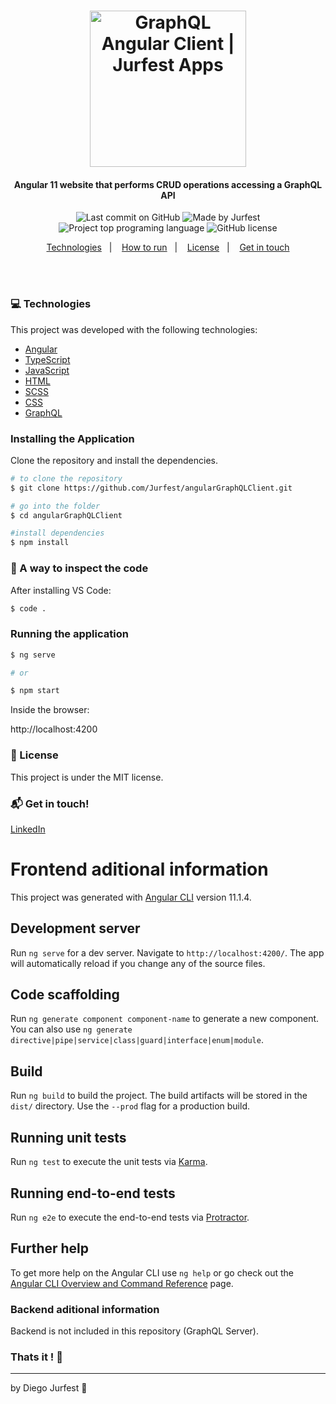 <h1 align="center">
  <img alt="GraphQL Angular Client | Jurfest Apps" src="./src/assets/img/logo.png" width="250px"/>
    <br>
</h1>

<h4 align="center">
  Angular 11 website that performs CRUD operations accessing a GraphQL API 
</h4>

<p align="center">
<img alt="Last commit on GitHub" src="https://img.shields.io/github/last-commit/Jurfest/angularGraphQLClient">
<img alt="Made by Jurfest" src="https://img.shields.io/badge/made%20by-Jurfest-%20">
<img alt="Project top programing language" src="https://img.shields.io/github/languages/top/Jurfest/angularGraphQLClient">
<img alt="GitHub license" src="https://img.shields.io/github/license/Jurfest/angularGraphQLClient">
</p> 


<p align="center">
  <a href="#computer-technologies">Technologies</a>&nbsp;&nbsp;&nbsp;|&nbsp;&nbsp;&nbsp;
  <a href="#installing-the-application">How to run</a>&nbsp;&nbsp;&nbsp;|&nbsp;&nbsp;&nbsp;
  <a href="#page_facing_up-license">License</a>&nbsp;&nbsp;&nbsp;|&nbsp;&nbsp;&nbsp;
  <a href="#mailbox_with_mail-get-in-touch">Get in touch</a>
</p>
<br><br>

### :computer: Technologies

This project was developed with the following technologies:

-  [Angular](https://angular.io)
-  [TypeScript](https://www.typescriptlang.org)
-  [JavaScript](https://www.javascript.com)
-  [HTML](https://www.w3.org)
-  [SCSS](https://sass-lang.com)
-  [CSS](https://www.w3.org/Style/CSS/Overview.en.html)
-  [GraphQL](https://graphql.org)

### Installing the Application
Clone the repository and install the dependencies.
```bash
# to clone the repository
$ git clone https://github.com/Jurfest/angularGraphQLClient.git

# go into the folder
$ cd angularGraphQLClient

#install dependencies
$ npm install

```

### :microscope: A way to inspect the code

After installing VS Code:

```bash
$ code .
```

### Running the application

```bash
$ ng serve

# or 

$ npm start
```
Inside the browser:
<p>http://localhost:4200</p>

<!-- <img src="public/Print_1.PNG"/>
<img src="public/Print_2.PNG"/>
<img src="public/Print_3.PNG"/> -->

<!-- ### Preview

<h1 align="center">
    <img alt="" src="./src/assets/img/home.png" width="940px"/>
</h1>
<h1 align="center">
    <img alt="" src="./src/assets/img/products.png" width="940px"/>
</h1> -->

<!-- ### Acknowledgment

This project is my result after completing the free, online and certified course provided by [CODER](https://www.cod3r.com.br/courses/angular-9-essencial). -->

### :page_facing_up: License

This project is under the MIT license. 

### :mailbox_with_mail: Get in touch!

[LinkedIn](https://www.linkedin.com/in/diegojurfest/)

# Frontend aditional information

This project was generated with [Angular CLI](https://github.com/angular/angular-cli) version 11.1.4.

## Development server

Run `ng serve` for a dev server. Navigate to `http://localhost:4200/`. The app will automatically reload if you change any of the source files.

## Code scaffolding

Run `ng generate component component-name` to generate a new component. You can also use `ng generate directive|pipe|service|class|guard|interface|enum|module`.

## Build

Run `ng build` to build the project. The build artifacts will be stored in the `dist/` directory. Use the `--prod` flag for a production build.

## Running unit tests

Run `ng test` to execute the unit tests via [Karma](https://karma-runner.github.io).

## Running end-to-end tests

Run `ng e2e` to execute the end-to-end tests via [Protractor](http://www.protractortest.org/).

## Further help

To get more help on the Angular CLI use `ng help` or go check out the [Angular CLI Overview and Command Reference](https://angular.io/cli) page.

### Backend aditional information

Backend is not included in this repository (GraphQL Server).


### Thats it ! :wave:

---

by Diego Jurfest :tada: